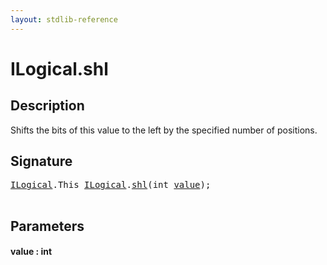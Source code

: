 ```yaml
---
layout: stdlib-reference
---
```


# ILogical\.shl

## Description

Shifts the bits of this value to the left by the specified number of positions.




## Signature 

<pre>
<a href="index.html" class="code_type">ILogical</a>.<span class="code_keyword">This</span> <a href="index.html" class="code_type">ILogical</a>.<a href="shl.html">shl</a>(<span class="code_keyword">int</span> <a href="shl.html#decl-value" class="code_param">value</a>);

</pre>

## Parameters

####  <a id="decl-value"></a>value  : int

